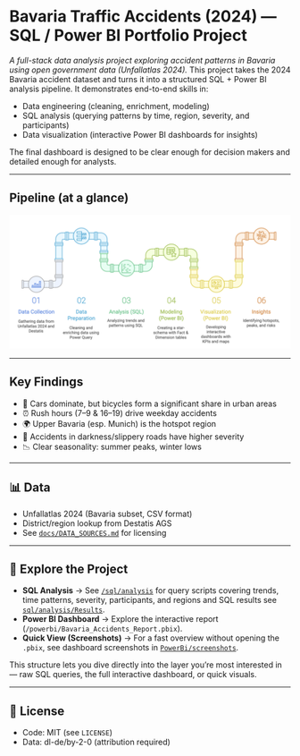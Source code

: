 # Bavaria Traffic Accidents (2024) — SQL / Power BI Portfolio Project
*A full-stack data analysis project exploring accident patterns in Bavaria using open government data (Unfallatlas 2024).*
This project takes the 2024 Bavaria accident dataset and turns it into a structured SQL + Power BI analysis pipeline.
It demonstrates end-to-end skills in:

- Data engineering (cleaning, enrichment, modeling)
- SQL analysis (querying patterns by time, region, severity, and participants)
- Data visualization (interactive Power BI dashboards for insights)

The final dashboard is designed to be clear enough for decision makers and detailed enough for analysts.

---

## Pipeline (at a glance)

![Data Pipeline](docs/Pipeline.png)

---

## Key Findings
- 🚗 Cars dominate, but bicycles form a significant share in urban areas
- ⏰ Rush hours (7–9 & 16–19) drive weekday accidents
- 🌍 Upper Bavaria (esp. Munich) is the hotspot region
- 🌙 Accidents in darkness/slippery roads have higher severity
- 📉 Clear seasonality: summer peaks, winter lows
  
---
## 📊 Data
- Unfallatlas 2024 (Bavaria subset, CSV format)  
- District/region lookup from Destatis AGS
- See [`docs/DATA_SOURCES.md`](docs/DATA_SOURCES.md) for licensing  

---

## 🔎 Explore the Project

- **SQL Analysis** → See [`/sql/analysis`](sql/analysis) for query scripts covering trends, time patterns, severity, participants, and regions and SQL results see [`sql/analysis/Results`](sql/analysis/Results).  
- **Power BI Dashboard** → Explore the interactive report (`/powerbi/Bavaria_Accidents_Report.pbix`).  
- **Quick View (Screenshots)** → For a fast overview without opening the `.pbix`, see dashboard screenshots in [`PowerBi/screenshots`](PowerBi/screenshots).  

This structure lets you dive directly into the layer you’re most interested in — raw SQL queries, the full interactive dashboard, or quick visuals.

---

## 📄 License
- Code: MIT (see `LICENSE`)  
- Data: dl-de/by-2-0 (attribution required)

